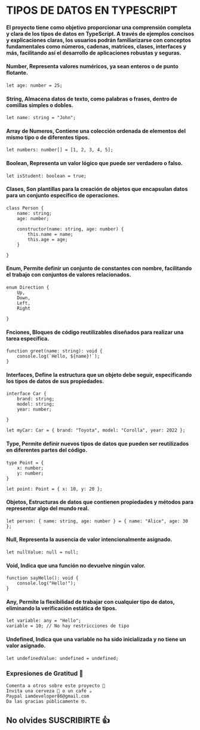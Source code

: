 # TIPOS DE DATOS EN TYPESCRIPT

#### El proyecto tiene como objetivo proporcionar una comprensión completa y clara de los tipos de datos en TypeScript. A través de ejemplos concisos y explicaciones claras, los usuarios podrán familiarizarse con conceptos fundamentales como números, cadenas, matrices, clases, interfaces y más, facilitando así el desarrollo de aplicaciones robustas y seguras.

#### Number, Representa valores numéricos, ya sean enteros o de punto flotante.

    let age: number = 25;

#### String, Almacena datos de texto, como palabras o frases, dentro de comillas simples o dobles.

    let name: string = "John";

#### Array de Numeros, Contiene una colección ordenada de elementos del mismo tipo o de diferentes tipos.

    let numbers: number[] = [1, 2, 3, 4, 5];

#### Boolean, Representa un valor lógico que puede ser verdadero o falso.

    let isStudent: boolean = true;

#### Clases, Son plantillas para la creación de objetos que encapsulan datos para un conjunto específico de operaciones.

    class Person {
        name: string;
        age: number;

        constructor(name: string, age: number) {
            this.name = name;
            this.age = age;
        }

    }

#### Enum, Permite definir un conjunto de constantes con nombre, facilitando el trabajo con conjuntos de valores relacionados.

    enum Direction {
        Up,
        Down,
        Left,
        Right

    }

#### Fnciones, Bloques de código reutilizables diseñados para realizar una tarea específica.

    function greet(name: string): void {
        console.log(`Hello, ${name}!`);
    }

#### Interfaces, Define la estructura que un objeto debe seguir, especificando los tipos de datos de sus propiedades.

    interface Car {
        brand: string;
        model: string;
        year: number;

    }

    let myCar: Car = { brand: "Toyota", model: "Corolla", year: 2022 };

#### Type, Permite definir nuevos tipos de datos que pueden ser reutilizados en diferentes partes del código.

    type Point = {
        x: number;
        y: number;
    }

    let point: Point = { x: 10, y: 20 };

#### Objetos, Estructuras de datos que contienen propiedades y métodos para representar algo del mundo real.

    let person: { name: string, age: number } = { name: "Alice", age: 30 };

#### Null, Representa la ausencia de valor intencionalmente asignado.

    let nullValue: null = null;

#### Void, Indica que una función no devuelve ningún valor.

    function sayHello(): void {
        console.log("Hello!");
    }

#### Any, Permite la flexibilidad de trabajar con cualquier tipo de datos, eliminando la verificación estática de tipos.

    let variable: any = "Hello";
    variable = 10; // No hay restricciones de tipo

#### Undefined, Indica que una variable no ha sido inicializada y no tiene un valor asignado.

    let undefinedValue: undefined = undefined;

### Expresiones de Gratitud 🎁

    Comenta a otros sobre este proyecto 📢
    Invita una cerveza 🍺 o un café ☕
    Paypal iamdeveloper86@gmail.com
    Da las gracias públicamente 🤓.

## No olvides SUSCRIBIRTE 👍
